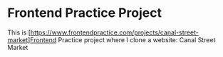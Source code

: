 # Frontend Practice Project
This is [https://www.frontendpractice.com/projects/canal-street-market]Frontend Practice project where I clone a website: Canal Street Market
